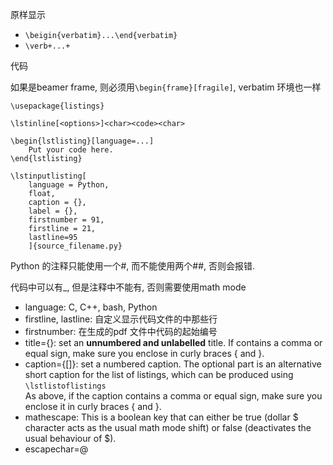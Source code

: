 原样显示

- `\beigin{verbatim}...\end{verbatim}`
- `\verb+...+`

代码

如果是beamer frame, 则必须用`\begin{frame}[fragile]`, verbatim  环境也一样

```
\usepackage{listings}

\lstinline[<options>]<char><code><char>

\begin{lstlisting}[language=...]
	Put your code here.
\end{lstlisting}

\lstinputlisting[
	language = Python,
	float,
	caption = {},
	label = {},
	firstnumber = 91,
	firstline = 21,
	lastline=95
	]{source_filename.py}
```
Python 的注释只能使用一个#, 而不能使用两个##, 否则会报错.

代码中可以有_, 但是注释中不能有, 否则需要使用math mode

- language: C, C++, bash, Python
- firstline, lastline: 自定义显示代码文件的中那些行
- firstnumber: 在生成的pdf 文件中代码的起始编号
- title={<text>}: set an **unnumbered and unlabelled** title. If <text> contains a comma or equal sign, make sure you enclose <text> in curly braces { and }.
- caption={[<short>]<text>}: set a numbered caption. The optional part <short> is an alternative short caption for the list of listings, which can be produced using `\lstlistoflistings`  
	As above, if the caption contains a comma or equal sign, make sure you enclose it in curly braces { and }.
- mathescape: This is a boolean key that can either be true (dollar $ character acts as the usual math mode shift) or false (deactivates the usual behaviour of $).
- escapechar=@  


